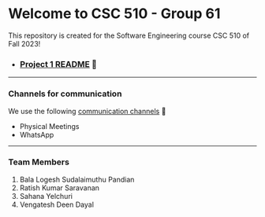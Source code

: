 # Welcome to CSC 510 - Group 61 

This repository is created for the Software Engineering course CSC 510 of Fall 2023!

- ### [Project 1 README](proj1/README.md) &#128279;

---

### Channels for communication

We use the following [communication channels](assets/communication) &#128279;

- Physical Meetings
- WhatsApp

---

### Team Members

1. Bala Logesh Sudalaimuthu Pandian
2. Ratish Kumar Saravanan 
3. Sahana  Yelchuri
4. Vengatesh Deen Dayal